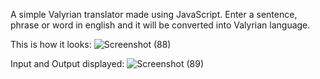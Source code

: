 
A simple Valyrian translator made using JavaScript.
Enter a sentence, phrase or word in english and it will be converted into Valyrian language.


This is how it looks:
![Screenshot (88)](https://user-images.githubusercontent.com/108549299/199590462-f1b1173b-cf77-4132-8172-a613fcd2686c.png)

Input and Output displayed:
![Screenshot (89)](https://user-images.githubusercontent.com/108549299/199590481-4180a649-53e8-4620-ad62-715a703a9ea5.png)
